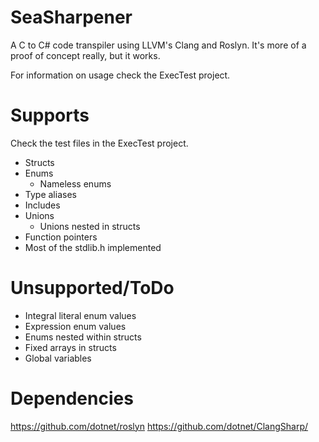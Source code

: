 # SeaSharpener

A C to C# code transpiler using LLVM's Clang and Roslyn.
It's more of a proof of concept really, but it works.

For information on usage check the ExecTest project.

# Supports

Check the test files in the ExecTest project.

- Structs
- Enums
    - Nameless enums
- Type aliases
- Includes
- Unions
    - Unions nested in structs
- Function pointers
- Most of the stdlib.h implemented

# Unsupported/ToDo

- Integral literal enum values
- Expression enum values
- Enums nested within structs
- Fixed arrays in structs
- Global variables

# Dependencies

https://github.com/dotnet/roslyn
https://github.com/dotnet/ClangSharp/
